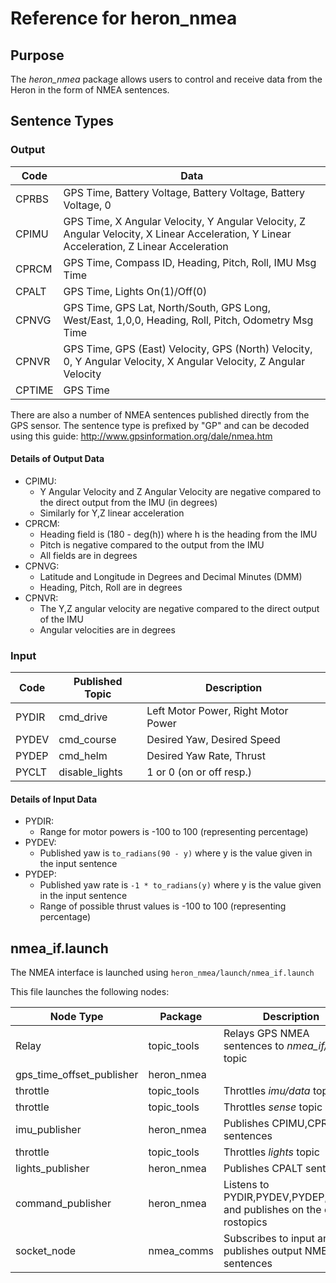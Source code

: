 # Reference for heron_nmea

## Purpose
The *heron_nmea* package allows users to control and receive data from the Heron in the form of NMEA sentences.

## Sentence Types

### Output
| Code | Data |
| --- | --- |
| CPRBS | GPS Time, Battery Voltage, Battery Voltage, Battery Voltage, 0 |
| CPIMU | GPS Time, X Angular Velocity, Y Angular Velocity, Z Angular Velocity, X Linear Acceleration, Y Linear Acceleration, Z Linear Acceleration |
| CPRCM | GPS Time, Compass ID, Heading, Pitch, Roll, IMU Msg Time |
| CPALT | GPS Time, Lights On(1)/Off(0) |
| CPNVG | GPS Time, GPS Lat, North/South, GPS Long, West/East, 1,0,0, Heading, Roll, Pitch, Odometry Msg Time |
| CPNVR | GPS Time, GPS (East) Velocity, GPS (North) Velocity, 0, Y Angular Velocity, X Angular Velocity, Z Angular Velocity |
| CPTIME | GPS Time |

There are also a number of NMEA sentences published directly from the GPS sensor. The sentence type is prefixed by "GP" and can be decoded using this guide: http://www.gpsinformation.org/dale/nmea.htm

#### Details of Output Data
- CPIMU:
  - Y Angular Velocity and Z Angular Velocity are negative compared to the direct output from the IMU (in degrees)
  - Similarly for Y,Z linear acceleration
- CPRCM:
  - Heading field is (180 - deg(h)) where h is the heading from the IMU
  - Pitch is negative compared to the output from the IMU
  - All fields are in degrees
- CPNVG:
  - Latitude and Longitude in Degrees and Decimal Minutes (DMM)
  - Heading, Pitch, Roll are in degrees
- CPNVR:
  - The Y,Z angular velocity are negative compared to the direct output of the IMU
  - Angular velocities are in degrees

### Input
| Code | Published Topic | Description |
| --- | --- | --- |
| PYDIR | cmd_drive | Left Motor Power, Right Motor Power |
| PYDEV | cmd_course |  Desired Yaw, Desired Speed |
| PYDEP | cmd_helm | Desired Yaw Rate, Thrust |
| PYCLT | disable_lights | 1 or 0 (on or off resp.) |

#### Details of Input Data
- PYDIR:
  - Range for motor powers is -100 to 100 (representing percentage)
- PYDEV:
  - Published yaw is ```to_radians(90 - y)``` where y is the value given in the input sentence
- PYDEP:
  - Published yaw rate is ```-1 * to_radians(y)``` where y is the value given in the input sentence
  - Range of possible thrust values is -100 to 100 (representing percentage)

## nmea_if.launch
The NMEA interface is launched using ```heron_nmea/launch/nmea_if.launch```

This file launches the following nodes:  

| Node Type | Package | Description |
| --- | --- | --- |
| Relay | topic_tools | Relays GPS NMEA sentences to *nmea_if/tx* topic |
| gps_time_offset_publisher | heron_nmea | |
| throttle | topic_tools | Throttles *imu/data* topic |
| throttle | topic_tools | Throttles *sense* topic
| imu_publisher | heron_nmea | Publishes CPIMU,CPRCM sentences |
| throttle | topic_tools | Throttles *lights* topic |
| lights_publisher | heron_nmea | Publishes CPALT sentences |
| command_publisher | heron_nmea | Listens to PYDIR,PYDEV,PYDEP,PYCLT and publishes on the correct rostopics |
| socket_node | nmea_comms | Subscribes to input and publishes output NMEA sentences |
